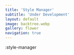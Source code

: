 ```yaml
---
title: 'Style Manager'
subtitle: 'Under Development'
layout: default
image: backtree.webp
gallery: flower
navigation: true
---
```

:style-manager
